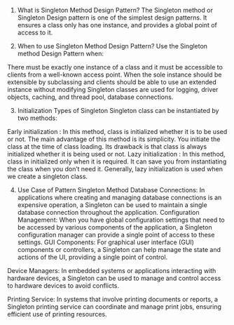 1. What is Singleton Method Design Pattern?
The Singleton method or Singleton Design pattern is one of the simplest design patterns. It ensures a class only has one instance, and provides a global point of access to it.

2. When to use Singleton Method Design Pattern?
Use the Singleton method Design Pattern when:

There must be exactly one instance of a class and it must be accessible to clients from a well-known access point.
When the sole instance should be extensible by subclassing and clients should be able to use an extended instance without modifying
Singleton classes are used for logging, driver objects, caching, and thread pool, database connections.

3. Initialization Types of Singleton
Singleton class can be instantiated by two methods:

Early initialization : In this method, class is initialized whether it is to be used or not. The main advantage of this method is its simplicity. You initiate the class at the time of class loading. Its drawback is that class is always initialized whether it is being used or not.
Lazy initialization : In this method, class in initialized only when it is required. It can save you from instantiating the class when you don’t need it. Generally, lazy initialization is used when we create a singleton class.

4. Use Case of Pattern Singleton Method
Database Connections: In applications where creating and managing database connections is an expensive operation, a Singleton can be used to maintain a single database connection throughout the application.
Configuration Management: When you have global configuration settings that need to be accessed by various components of the application, a Singleton configuration manager can provide a single point of access to these settings.
GUI Components: For graphical user interface (GUI) components or controllers, a Singleton can help manage the state and actions of the UI, providing a single point of control.

Device Managers: In embedded systems or applications interacting with hardware devices, a Singleton can be used to manage and control access to hardware devices to avoid conflicts.

Printing Service: In systems that involve printing documents or reports, a Singleton printing service can coordinate and manage print jobs, ensuring efficient use of printing resources.